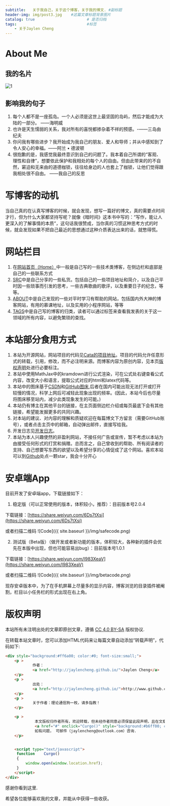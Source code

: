 ```yaml
---
subtitle:   关于我自己，关于这个博客，关于我的博文. #副标题
header-img: img/post3.jpg    #这篇文章标题背景图片
catalog: true                       # 是否归档
tags:                               #标签
    - 关于Jaylen Cheng
---
```

# About Me
## 我的名片
![1](https://img-blog.csdnimg.cn/20191216200155246.png?x-oss-process=image/watermark,type_ZmFuZ3poZW5naGVpdGk,shadow_10,text_aHR0cHM6Ly9ibG9nLmNzZG4ubmV0L3FxXzQwMDkwODU5,size_16,color_FFFFFF,t_70)
## 影响我的句子
1. 每个人都不是一座孤岛。一个人必须是这世上最坚固的岛屿，然后才能成为大陆的一部分。 ——海明威
2. 也许是天生懦弱的关系，我对所有的喜悦都掺杂着不祥的预感。-——三岛由纪夫
3. 你问我有哪些进步？我开始成为我自己的朋友、爱人和导师；并从中感知到了令人安心的幸福。——阿兰 • 德波顿
4. 很抱歉的是，我感觉我最终意识到自己的问题了。我本着自己所谓的“客观、理性和自律”，想要依此保护和我相处的每个人的自由。但由此带来的的不自然，窘迫和无来由的道德枷锁，往往给身边的人也套上了枷锁，让他们觉得跟我相处很不自由。 ——我自己的反思

# 写博客的动机
当自己真的在认真写博客的时候，就会发现，想写一篇好的博文，真的需要点时间才行，但为什么大家都坚持写呢？就像《暗时间》这本书中写的：“写作，能让人更深入的了解事情的本质”，这句话我很赞成，当你真的习惯这种思考方式的时候，就会发现如果不把自己最近的思想通过这种介质表达出来的话，就憋得慌。

# 网站栏目
1. 在[网站首页（Home）](http://jaylencheng.github.io/)中一般是自己写的一些技术类博客，在侧边栏和底部是自己的一些联系方式
2. [SRC](http://jaylencheng.github.io/Mybooks/)中是自己分享的一些私货。包括自己的一些项目地址和简介，以及自己平时因一些琐事而引发的思考，一些古典歌曲的歌评，以及重要日子的纪念，等等。
3. [ABOUT](http://jaylencheng.github.io/about/)中是自己发现的一些对平时学习有帮助的网站，包括国内外大神的博客网站，有用的慕课地址，以及实用的小程序网站，等等
4. [TAGS](http://jaylencheng.github.io/tags)中是自己写的博客的归类，读者可以通过标签来查看我发表的关于这一领域的所有内容，以避免繁琐的查找。

# 本站部分食用方式
1. 本站为开源网站，网站项目的代码见[Cata的项目地址](https://github.com/jaylencheng/jaylencheng.github.io)。项目的代码允许任意形式的转载，引用，修改，而不必注明来源。而博客内容为原创内容，见本页[版权声明](https://jaylencheng.github.io/2099/01/01/About-Me-(Set-As-Top)/#%E7%89%88%E6%9D%83%E5%A3%B0%E6%98%8E)处进行必要标注。
2. 本站中使用MathJax中的kramdown进行公式渲染，可在公式处右键查看公式内容，改变大小和语言，提取公式对应的html和latex代码等。
3. 本站中的图床基于[CSDN](https://img-blog.csdnimg.cn/)和[GitHub图床](https://raw.githubusercontent.com/),后者在国内可能出现无法打开或打开较慢的情况，科学上网后可减轻此现象出现的频率。(因此，本站今后也尽量将图床移至站内，减少此类现象发生的可能。)
4. 本站仍有博主在其他平台的链接，在主页面侧边栏介绍或每页最底下会有其他链接，希望能发掘更多的共同兴趣。
5. 对本站的建议、对内容的理解和质疑欢迎在每篇博文下方留言（需要GitHub账号），或者点击主页中的邮箱，自动弹出邮件，直接写给我。
6. 开发日志见[开发日志](https://jaylencheng.github.io/Mybooks/Update-Logs/)。
6. 本站为本人兴趣使然的非盈利网站，不接任何广告或宣传，暂不考虑以本站为由接受任何形式的打赏和捐赠。总而言之，自己曾收到的帮助、所有阅读者的支持、自己想要写东西的欲望以及希望分享的心情促成了这个网站。喜欢本站可以到[Github](https://github.com/jaylencheng/jaylencheng.github.io)处点一颗star，我会十分开心

# 安卓端App
目前开发了安卓端app，下载链接如下：
1. 稳定版（可以正常使用的版本，体积较小，推荐）：目前版本号2.0.4

下载链接：[https://share.weiyun.com/6Ds7tXsi](https://share.weiyun.com/6Ds7tXsi)

或者扫描二维码 ![Code]({{ site.baseurl }}/img/safecode.png)

2. 测试版（Beta版）（做开发或者新功能的版本，体积较大，各种新的插件会优先在本版中出现，但也可能容易出bug）：目前版本号1.0.1

下载链接：[https://share.weiyun.com/l983XeaV](https://share.weiyun.com/l983XeaV)

或者扫描二维码 ![Code]({{ site.baseurl }}/img/betacode.png)

现存安卓版本中，为了在手机屏幕上尽量多的显示内容，博客浏览的目录插件被阉割，栏目以小任务栏的形式出现在右上角。

# 版权声明
本站所有未注明出处的文章即原创文章，遵循 [CC 4.0 BY-SA](http://creativecommons.org/licenses/by-sa/4.0/) 版权协议.

在转载本站文章时，您可以添加HTML代码来让每篇文章自动添加“转载声明”，代码如下:
```html
<div style="background:#ff6a00; color:#0; font-size:small;">
    <p >
            作者： 
            <a href="http://jaylencheng.github.io/">Jaylen Cheng</a>
    </p>
    <p >
            出处：
            <a href="http://jaylencheng.github.io/">http://www.github.com/jaylencheng/></a>
    </p>
    <p >
            关于作者：理论通信狗一枚，请多指教！
    </p>

    <p >
             本文版权归作者所有，欢迎转载，但未经作者同意必须保留此段声明，且在文章页面明显位置给出,
             <a href="#" onclick="Curgo()" style="background:#b6ff00; color:#0; font-size:medium;">原文链接</a>
             如有问题， 可邮件（jaylencheng@outlook.com）咨询.
    </p>


    <script type="text/javascript">
     function    Curgo()   
     {   
         window.open(window.location.href);
     }   
    </script>
</div>
```
感谢你看到这里.

希望各位能够喜欢我的文章，并能从中获得一些收获。
